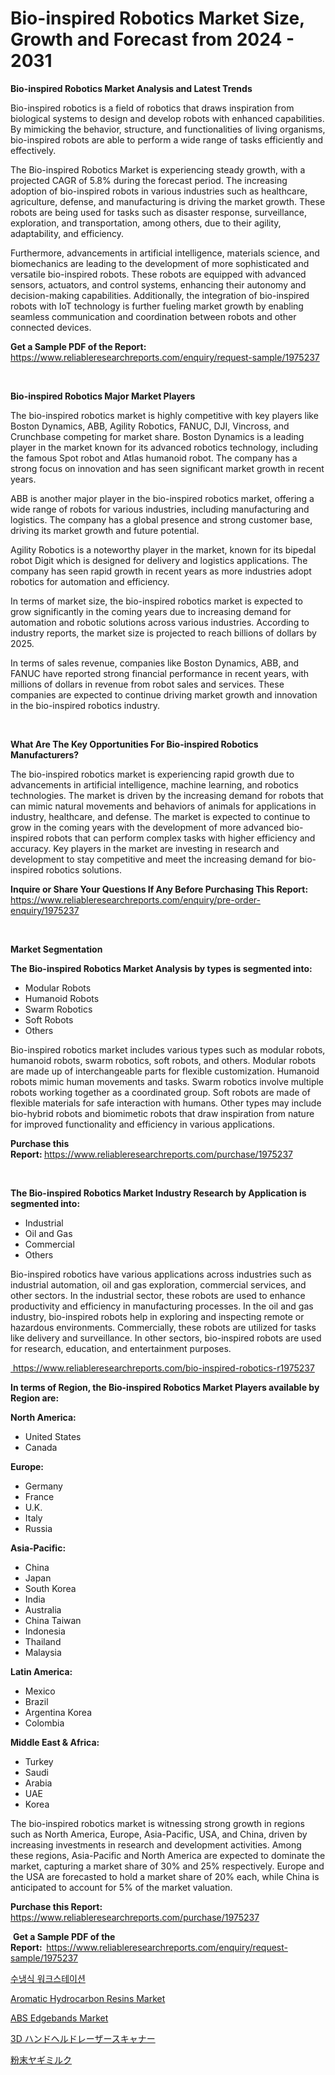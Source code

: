 <p><h1>Bio-inspired Robotics Market Size, Growth and Forecast from 2024 - 2031</h1></p><p><strong>Bio-inspired Robotics Market Analysis and Latest Trends</strong></p>
<p><p>Bio-inspired robotics is a field of robotics that draws inspiration from biological systems to design and develop robots with enhanced capabilities. By mimicking the behavior, structure, and functionalities of living organisms, bio-inspired robots are able to perform a wide range of tasks efficiently and effectively.</p><p>The Bio-inspired Robotics Market is experiencing steady growth, with a projected CAGR of 5.8% during the forecast period. The increasing adoption of bio-inspired robots in various industries such as healthcare, agriculture, defense, and manufacturing is driving the market growth. These robots are being used for tasks such as disaster response, surveillance, exploration, and transportation, among others, due to their agility, adaptability, and efficiency.</p><p>Furthermore, advancements in artificial intelligence, materials science, and biomechanics are leading to the development of more sophisticated and versatile bio-inspired robots. These robots are equipped with advanced sensors, actuators, and control systems, enhancing their autonomy and decision-making capabilities. Additionally, the integration of bio-inspired robots with IoT technology is further fueling market growth by enabling seamless communication and coordination between robots and other connected devices.</p></p>
<p><strong>Get a Sample PDF of the Report:&nbsp;</strong> <a href="https://www.reliableresearchreports.com/enquiry/request-sample/1975237">https://www.reliableresearchreports.com/enquiry/request-sample/1975237</a></p>
<p>&nbsp;</p>
<p><strong>Bio-inspired Robotics Major Market Players</strong></p>
<p><p>The bio-inspired robotics market is highly competitive with key players like Boston Dynamics, ABB, Agility Robotics, FANUC, DJI, Vincross, and Crunchbase competing for market share. Boston Dynamics is a leading player in the market known for its advanced robotics technology, including the famous Spot robot and Atlas humanoid robot. The company has a strong focus on innovation and has seen significant market growth in recent years.</p><p>ABB is another major player in the bio-inspired robotics market, offering a wide range of robots for various industries, including manufacturing and logistics. The company has a global presence and strong customer base, driving its market growth and future potential.</p><p>Agility Robotics is a noteworthy player in the market, known for its bipedal robot Digit which is designed for delivery and logistics applications. The company has seen rapid growth in recent years as more industries adopt robotics for automation and efficiency.</p><p>In terms of market size, the bio-inspired robotics market is expected to grow significantly in the coming years due to increasing demand for automation and robotic solutions across various industries. According to industry reports, the market size is projected to reach billions of dollars by 2025.</p><p>In terms of sales revenue, companies like Boston Dynamics, ABB, and FANUC have reported strong financial performance in recent years, with millions of dollars in revenue from robot sales and services. These companies are expected to continue driving market growth and innovation in the bio-inspired robotics industry.</p></p>
<p>&nbsp;</p>
<p><strong>What Are The Key Opportunities For Bio-inspired Robotics Manufacturers?</strong></p>
<p><p>The bio-inspired robotics market is experiencing rapid growth due to advancements in artificial intelligence, machine learning, and robotics technologies. The market is driven by the increasing demand for robots that can mimic natural movements and behaviors of animals for applications in industry, healthcare, and defense. The market is expected to continue to grow in the coming years with the development of more advanced bio-inspired robots that can perform complex tasks with higher efficiency and accuracy. Key players in the market are investing in research and development to stay competitive and meet the increasing demand for bio-inspired robotics solutions.</p></p>
<p><strong>Inquire or Share Your Questions If Any Before Purchasing This Report:</strong> <a href="https://www.reliableresearchreports.com/enquiry/pre-order-enquiry/1975237">https://www.reliableresearchreports.com/enquiry/pre-order-enquiry/1975237</a></p>
<p>&nbsp;</p>
<p><strong>Market Segmentation</strong></p>
<p><strong>The Bio-inspired Robotics Market Analysis by types is segmented into:</strong></p>
<p><ul><li>Modular Robots</li><li>Humanoid Robots</li><li>Swarm Robotics</li><li>Soft Robots</li><li>Others</li></ul></p>
<p><p>Bio-inspired robotics market includes various types such as modular robots, humanoid robots, swarm robotics, soft robots, and others. Modular robots are made up of interchangeable parts for flexible customization. Humanoid robots mimic human movements and tasks. Swarm robotics involve multiple robots working together as a coordinated group. Soft robots are made of flexible materials for safe interaction with humans. Other types may include bio-hybrid robots and biomimetic robots that draw inspiration from nature for improved functionality and efficiency in various applications.</p></p>
<p><strong>Purchase this Report:&nbsp;</strong><a href="https://www.reliableresearchreports.com/purchase/1975237">https://www.reliableresearchreports.com/purchase/1975237</a></p>
<p>&nbsp;</p>
<p><strong>The Bio-inspired Robotics Market Industry Research by Application is segmented into:</strong></p>
<p><ul><li>Industrial</li><li>Oil and Gas</li><li>Commercial</li><li>Others</li></ul></p>
<p><p>Bio-inspired robotics have various applications across industries such as industrial automation, oil and gas exploration, commercial services, and other sectors. In the industrial sector, these robots are used to enhance productivity and efficiency in manufacturing processes. In the oil and gas industry, bio-inspired robots help in exploring and inspecting remote or hazardous environments. Commercially, these robots are utilized for tasks like delivery and surveillance. In other sectors, bio-inspired robots are used for research, education, and entertainment purposes.</p></p>
<p><a href="https://www.reliableresearchreports.com/bio-inspired-robotics-r1975237">&nbsp;https://www.reliableresearchreports.com/bio-inspired-robotics-r1975237</a></p>
<p><strong>In terms of Region, the Bio-inspired Robotics Market Players available by Region are:</strong></p>
<p>
    <p> <strong> North America: </strong>
        <ul>
            <li>United States</li>
            <li>Canada</li>
        </ul>
        </p> 
    <p> <strong> Europe: </strong>
        <ul>
            <li>Germany</li>
            <li>France</li>
            <li>U.K.</li>
            <li>Italy</li>
            <li>Russia</li>
        </ul>
        </p> 
    <p> <strong> Asia-Pacific: </strong>
        <ul>
            <li>China</li>
            <li>Japan</li>
            <li>South Korea</li>
            <li>India</li>
            <li>Australia</li>
            <li>China Taiwan</li>
            <li>Indonesia</li>
            <li>Thailand</li>
            <li>Malaysia</li>
        </ul>
        </p> 
    <p> <strong> Latin America: </strong>
        <ul>
            <li>Mexico</li>
            <li>Brazil</li>
            <li>Argentina Korea</li>
            <li>Colombia</li>
        </ul>
        </p> 
    <p> <strong> Middle East & Africa: </strong>
        <ul>
            <li>Turkey</li>
            <li>Saudi</li>
            <li>Arabia</li>
            <li>UAE</li>
            <li>Korea</li>
        </ul>
    </p>
    </p>
<p><p>The bio-inspired robotics market is witnessing strong growth in regions such as North America, Europe, Asia-Pacific, USA, and China, driven by increasing investments in research and development activities. Among these regions, Asia-Pacific and North America are expected to dominate the market, capturing a market share of 30% and 25% respectively. Europe and the USA are forecasted to hold a market share of 20% each, while China is anticipated to account for 5% of the market valuation.</p></p>
<p><strong>Purchase this Report: </strong><a href="https://www.reliableresearchreports.com/purchase/1975237">https://www.reliableresearchreports.com/purchase/1975237</a></p>
<p>&nbsp;<strong>Get a Sample PDF of the Report:&nbsp;&nbsp;</strong><a href="https://www.reliableresearchreports.com/enquiry/request-sample/1975237">https://www.reliableresearchreports.com/enquiry/request-sample/1975237</a></p>
<p><strong></strong></p>
<p><p><a href="https://medium.com/@tammyholmes1955/%EC%95%A1%EC%B2%B4-%EB%83%89%EA%B0%81-%EC%9B%8C%ED%81%AC%EC%8A%A4%ED%85%8C%EC%9D%B4%EC%85%98-%EC%8B%9C%EC%9E%A5-%EC%A0%90%EC%9C%A0%EC%9C%A8-%EB%B3%80%ED%99%94-%EB%B0%8F-%EC%8B%9C%EC%9E%A5-%EC%84%B1%EC%9E%A5-%ED%8A%B8%EB%A0%8C%EB%93%9C-2024%EB%85%84-2031%EB%85%84-1d41b0513ada">수냉식 워크스테이션</a></p><p><a href="https://www.linkedin.com/pulse/global-aromatic-hydrocarbon-resins-market-types-applications-5l4ze?trackingId=tL%2Ft2m0C0m%2B%2Bwq82k7ZMBw%3D%3D">Aromatic Hydrocarbon Resins Market</a></p><p><a href="https://www.linkedin.com/pulse/abs-edgebands-market-size-trends-growth-outlook-forecasted-pynle?trackingId=NAYcjRspLcP2Kwo%2BXremeA%3D%3D">ABS Edgebands Market</a></p><p><a href="https://medium.com/@chrispcreem58/3d%E6%90%BA%E5%B8%AF%E7%94%A8%E3%83%AC%E3%83%BC%E3%82%B6%E3%83%BC%E3%82%B9%E3%82%AD%E3%83%A3%E3%83%8A%E3%83%BC%E3%83%9E%E3%83%BC%E3%82%B1%E3%83%83%E3%83%88%E3%81%AF-%E5%B8%82%E5%A0%B4%E3%82%B7%E3%82%A7%E3%82%A2-%E3%82%B5%E3%82%A4%E3%82%BA-%E3%81%8A%E3%82%88%E3%81%B32031%E5%B9%B4%E3%81%BE%E3%81%A7%E3%81%AE%E4%BA%88%E6%B8%AC%E3%82%92%E9%87%8D%E7%82%B9%E7%9A%84%E3%81%AB%E6%89%B1%E3%81%84%E3%81%BE%E3%81%99-fa641e8f6872">3D ハンドヘルドレーザースキャナー</a></p><p><a href="https://medium.com/@nicholasallan19/%E7%B2%89%E3%83%9F%E3%83%AB%E3%82%AF%E3%83%9E%E3%83%BC%E3%82%B1%E3%83%83%E3%83%88%E3%81%AE%E3%83%88%E3%83%AC%E3%83%B3%E3%83%89%E3%81%A8%E5%B8%82%E5%A0%B4%E5%88%86%E6%9E%90%E3%81%AF-2024%E5%B9%B4%E3%81%8B%E3%82%892031%E5%B9%B4%E3%81%BE%E3%81%A7%E3%81%AE%E6%9C%9F%E9%96%93%E3%81%AB%E4%BA%88%E6%B8%AC%E3%81%95%E3%82%8C%E3%81%A6%E3%81%84%E3%81%BE%E3%81%99-5732ab7f8f5d">粉末ヤギミルク</a></p></p>